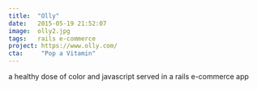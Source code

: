 ```yaml
---
title:  "Olly"
date:   2015-05-19 21:52:07
image:  olly2.jpg
tags:   rails e-commerce
project: https://www.olly.com/
cta:     "Pop a Vitamin"
---
```


a healthy dose of color and javascript served in a rails e-commerce app
